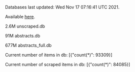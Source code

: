 Databases last updated: Wed Nov 17 07:16:41 UTC 2021. 

Available [here](https://github.com/cbeauhilton/ash-db/releases).

2.6M	unscraped.db

91M	abstracts.db

677M	abstracts_full.db

Current number of items in db:
[{"count(*)": 93309}]

Current number of scraped items in db:
[{"count(*)": 84085}]
